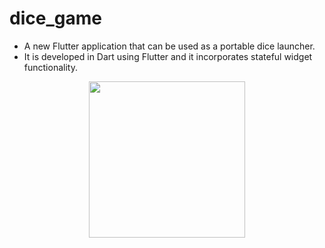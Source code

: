 # dice_game

- A new Flutter application that can be used as a portable dice launcher. 
- It is developed in Dart using Flutter and it incorporates stateful widget functionality.

<p align="center">
<img src="https://user-images.githubusercontent.com/48805315/102616492-a4f1b500-415d-11eb-9929-5894c58bad74.jpg" width="250">
</p>
